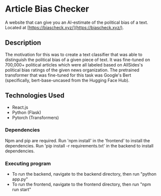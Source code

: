 # Article Bias Checker

A website that can give you an AI-estimate of the political bias of a text. Located at [https://biascheck.xyz/](https://biascheck.xyz/).

## Description

The motivation for this was to create a text classifier that was able to distinguish the political bias of a given piece of text. It was fine-tuned on 700,000+ political articles which were all labeled based on AllSides's political bias ratings of the given news organization. The pretrained transformer that was fine-tuned for this task was Google's Bert (specifically, bert-base-uncased from the Hugging Face Hub). 

## Technologies Used
 - React.js
 - Python (Flask)
 - Pytorch (Transformers)

### Dependencies

Npm and pip are required. Run 'npm install' in the  'frontend' to install the dependencies. Run 'pip install -r requirements.txt' in the backend to install dependencies.

### Executing program

* To run the backend, navigate to the backend directory, then run "python app.py"
* To run the frontend, navigate to the frontend directory, then run "npm run start"
